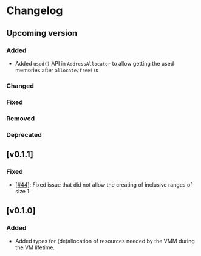 # Changelog

## Upcoming version

### Added

- Added `used()` API in `AddressAllocator` to allow
  getting the used memories after `allocate/free()`s

### Changed
### Fixed
### Removed
### Deprecated

## [v0.1.1]

### Fixed

- [[#44]](https://github.com/rust-vmm/vm-allocator/pull/44): Fixed issue that
  did not allow the creating of inclusive ranges of size 1.

## [v0.1.0]

### Added

- Added types for (de)allocation of resources needed by the VMM during the VM
  lifetime.
